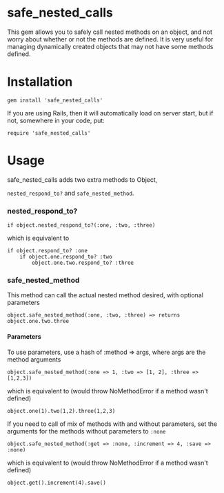 # safe_nested_calls #

This gem allows you to safely call nested methods 
on an object, and not worry about whether or not
the methods are defined. It is very useful for 
managing dynamically created objects that may not
have some methods defined.

# Installation #

    gem install 'safe_nested_calls'
  
If you are using Rails, then it will automatically load 
on server start, but if not, somewhere in your code, put:

    require 'safe_nested_calls'

# Usage #

safe_nested_calls adds two extra methods to Object,
	
  `nested_respond_to?` and `safe_nested_method`.

### nested_respond_to? ###
		
	if object.nested_respond_to?(:one, :two, :three)
      
which is equivalent to

	if object.respond_to? :one
		if object.one.respond_to? :two
			object.one.two.respond_to? :three

  
### safe_nested_method ###

This method can call the actual nested method desired, with optional parameters

    object.safe_nested_method(:one, :two, :three) => returns object.one.two.three
      

#### Parameters #####

      
To use parameters, use a hash of :method => args, where args are the method arguments

    object.safe_nested_method(:one => 1, :two => [1, 2], :three => [1,2,3])
    
          
which is equivalent to (would throw NoMethodError if a method wasn't defined)

    object.one(1).two(1,2).three(1,2,3)

If you need to call of mix of methods with and without parameters, set the arguments for 
the methods without parameters to `:none`

    object.safe_nested_method(:get => :none, :increment => 4, :save => :none)
      
which is equivalent to (would throw NoMethodError if a method wasn't defined)

    object.get().increment(4).save()

